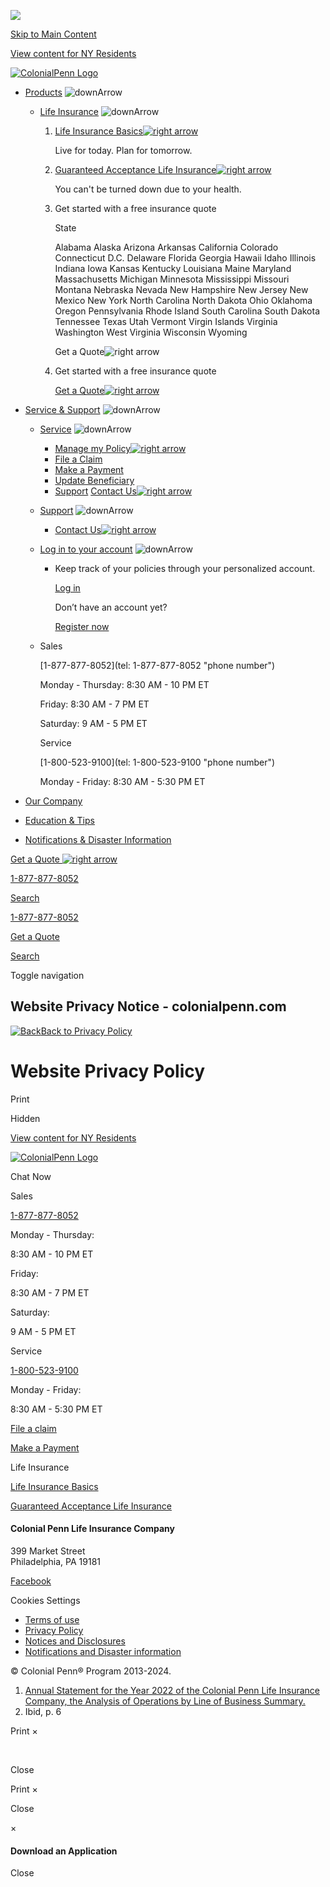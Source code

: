 ![](https://www.facebook.com/tr?id=1678026632264201&ev=PageView&noscript=1)                

[Skip to Main Content](#main-content)

[View content for NY Residents](javascript:void(0);)

[![ColonialPenn Logo](/documents/7880008/7878581/CPL_Logo.png/cd0b8ab7-ebdb-f18c-153c-644d47164751?t=1628502058732 "logo")](https://colonialpenn.com/)

* [Products](javascript:void(0);) ![downArrow](/o/cptheme/images/BlackDown.svg)
    
    * [Life Insurance](javascript:void(0);) ![downArrow](/o/cptheme/images/BlackDown.svg)
        
        1. [Life Insurance Basics![right arrow](/o/cptheme/images/Black.svg)](https://colonialpenn.com/products/insurance)
            
            Live for today. Plan for tomorrow.
            
        2. [Guaranteed Acceptance Life Insurance![right arrow](/o/cptheme/images/Black.svg)](https://colonialpenn.com/products/guaranteedacceptance)
            
            You can't be turned down due to your health.
            
        
        2. Get started with a free insurance quote
            
              
            
            State
            
            Alabama Alaska Arizona Arkansas California Colorado Connecticut D.C. Delaware Florida Georgia Hawaii Idaho Illinois Indiana Iowa Kansas Kentucky Louisiana Maine Maryland Massachusetts Michigan Minnesota Mississippi Missouri Montana Nebraska Nevada New Hampshire New Jersey New Mexico New York North Carolina North Dakota Ohio Oklahoma Oregon Pennsylvania Rhode Island South Carolina South Dakota Tennessee Texas Utah Vermont Virgin Islands Virginia Washington West Virginia Wisconsin Wyoming
            
            Get a Quote![right arrow](/o/cptheme/images/White.svg)
            
        3. Get started with a free insurance quote
            
            [Get a Quote![right arrow](/o/cptheme/images/White.svg)](https://colonialpenn.com/quote)
            
        
    
* [Service & Support](javascript:void(0);) ![downArrow](/o/cptheme/images/BlackDown.svg)
    
    * [Service](#) ![downArrow](/o/cptheme/images/BlackDown.svg)
        
        * [Manage my Policy![right arrow](/o/cptheme/images/Black.svg)](https://colonialpenn.com/service-support/manage-policy)
        * [File a Claim](https://www.mycolonialpenn.com/customerservice/claims-faqs/)
        * [Make a Payment](https://www.mycolonialpenn.com/customerservice/pay-your-bill/)
        * [Update Beneficiary](https://www.mycolonialpenn.com/customerservice/download-forms/)
        * [Support](#) [Contact Us![right arrow](/o/cptheme/images/Black.svg)](https://colonialpenn.com/service-support/contact-us)
            
    * [Support](#) ![downArrow](/o/cptheme/images/BlackDown.svg)
        
        * [Contact Us![right arrow](/o/cptheme/images/Black.svg)](https://colonialpenn.com/service-support/contact-us)
    * [Log in to your account](#) ![downArrow](/o/cptheme/images/BlackDown.svg)
        
        * Keep track of your policies through your personalized account.
            
            [Log in](https://www.mycolonialpenn.com/)
            
            Don’t have an account yet?
            
            [Register now](https://www.mycolonialpenn.com/register)
            
    * Sales
        
        [1-877-877-8052](tel: 1-877-877-8052 "phone number")
        
        Monday - Thursday: 8:30 AM - 10 PM ET
        
        Friday: 8:30 AM - 7 PM ET
        
        Saturday: 9 AM - 5 PM ET
        
        Service
        
        [1-800-523-9100](tel: 1-800-523-9100 "phone number")
        
        Monday - Friday: 8:30 AM - 5:30 PM ET
        
    
* [Our Company](https://colonialpenn.com/our-company)
* [Education & Tips](https://colonialpenn.com/insights)

* [Notifications & Disaster Information](https://colonialpenn.com/disaster-information)

[Get a Quote ![right arrow](/o/cptheme/images/White.svg)](https://colonialpenn.com/quote?pname=GBL) 

[1-877-877-8052](tel:1-877-877-8052 "phone number")

[Search](https://colonialpenn.com/search?verticalUrl=index.html)

[1-877-877-8052](tel:1-877-877-8052 "phone number")

[Get a Quote](https://colonialpenn.com/quote?pname=GBL)

[Search](https://colonialpenn.com/search?verticalUrl=index.html)

Toggle navigation

Website Privacy Notice - colonialpenn.com
-----------------------------------------

[![Back](/documents/7880008/7878581/Back.svg/778c67cc-393d-e31d-d25f-a793873d69fb?t=1631092921271)Back to Privacy Policy](https://colonialpenn.com/privacy)

Website Privacy Policy
======================

Print

Hidden

[View content for NY Residents](javascript:void(0);)

[![ColonialPenn Logo](/documents/7880008/7878581/CPL_Logo.png/cd0b8ab7-ebdb-f18c-153c-644d47164751?t=1628502058732)](https://colonialpenn.com/)

Chat Now

Sales

[1-877-877-8052](tel:1-877-877-8052)

Monday - Thursday:

8:30 AM - 10 PM ET

Friday:

8:30 AM - 7 PM ET

Saturday:

9 AM - 5 PM ET

Service

[1-800-523-9100](tel:1-800-523-9100)

Monday - Friday:

8:30 AM - 5:30 PM ET

[File a claim](https://www.mycolonialpenn.com/customerservice/claims-faqs/)

[Make a Payment](https://www.mycolonialpenn.com/customerservice/pay-your-bill/)

Life Insurance

[Life Insurance Basics](https://colonialpenn.com/products/insurance)

[Guaranteed Acceptance Life Insurance](https://colonialpenn.com/products/guaranteedacceptance)

#### Colonial Penn Life Insurance Company

399 Market Street  
Philadelphia, PA 19181

[Facebook](https://www.facebook.com/ColonialPennLifeInsuranceCompany/ "Facebook")

Cookies Settings

* [Terms of use](https://colonialpenn.com/termsofuse)
* [Privacy Policy](https://colonialpenn.com/privacy)
* [Notices and Disclosures](https://colonialpenn.com/disclosures-notices)
* [Notifications and Disaster information](https://colonialpenn.com/disaster-information)

© Colonial Penn® Program 2013-2024.

1. [Annual Statement for the Year 2022 of the Colonial Penn Life Insurance Company, the Analysis of Operations by Line of Business Summary.](https://ir.cnoinc.com/financials/statutory-filings/default.aspx)
2. Ibid, p. 6

Print ×

   
  

Close

Print ×

Close

×

#### Download an Application

Close